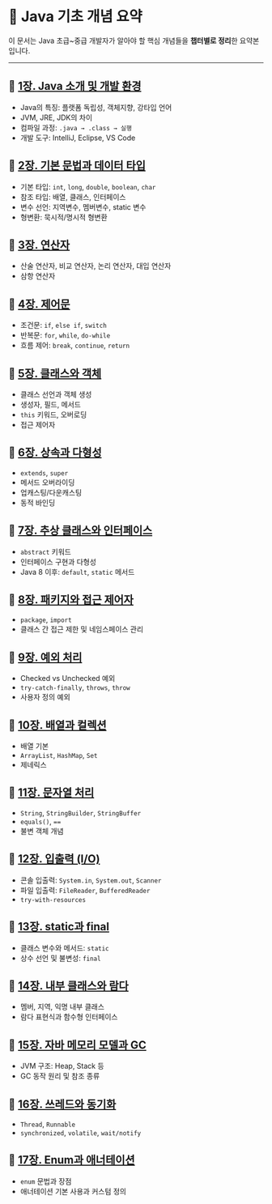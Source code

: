 # 📗 Java 기초 개념 요약

이 문서는 Java 초급~중급 개발자가 알아야 할 핵심 개념들을 **챕터별로 정리**한 요약본입니다.

---

## 📘 [1장. Java 소개 및 개발 환경](01.md)
- Java의 특징: 플랫폼 독립성, 객체지향, 강타입 언어
- JVM, JRE, JDK의 차이
- 컴파일 과정: `.java → .class → 실행`
- 개발 도구: IntelliJ, Eclipse, VS Code

## 📘 [2장. 기본 문법과 데이터 타입](02.md)
- 기본 타입: `int`, `long`, `double`, `boolean`, `char`
- 참조 타입: 배열, 클래스, 인터페이스
- 변수 선언: 지역변수, 멤버변수, static 변수
- 형변환: 묵시적/명시적 형변환

## 📘 [3장. 연산자](03.md)
- 산술 연산자, 비교 연산자, 논리 연산자, 대입 연산자
- 삼항 연산자

## 📘 [4장. 제어문](04.md)
- 조건문: `if`, `else if`, `switch`
- 반복문: `for`, `while`, `do-while`
- 흐름 제어: `break`, `continue`, `return`

## 📘 [5장. 클래스와 객체](05.md)
- 클래스 선언과 객체 생성
- 생성자, 필드, 메서드
- `this` 키워드, 오버로딩
- 접근 제어자

## 📘 [6장. 상속과 다형성](06.md)
- `extends`, `super`
- 메서드 오버라이딩
- 업캐스팅/다운캐스팅
- 동적 바인딩

## 📘 [7장. 추상 클래스와 인터페이스](07.md)
- `abstract` 키워드
- 인터페이스 구현과 다형성
- Java 8 이후: `default`, `static` 메서드

## 📘 [8장. 패키지와 접근 제어자](08.md)
- `package`, `import`
- 클래스 간 접근 제한 및 네임스페이스 관리

## 📘 [9장. 예외 처리](09.md)
- Checked vs Unchecked 예외
- `try-catch-finally`, `throws`, `throw`
- 사용자 정의 예외

## 📘 [10장. 배열과 컬렉션](10.md)
- 배열 기본
- `ArrayList`, `HashMap`, `Set`
- 제네릭스

## 📘 [11장. 문자열 처리](11.md)
- `String`, `StringBuilder`, `StringBuffer`
- `equals()`, `==`
- 불변 객체 개념

## 📘 [12장. 입출력 (I/O)](12.md)
- 콘솔 입출력: `System.in`, `System.out`, `Scanner`
- 파일 입출력: `FileReader`, `BufferedReader`
- `try-with-resources`

## 📘 [13장. static과 final](13.md)
- 클래스 변수와 메서드: `static`
- 상수 선언 및 불변성: `final`

## 📘 [14장. 내부 클래스와 람다](14.md)
- 멤버, 지역, 익명 내부 클래스
- 람다 표현식과 함수형 인터페이스

## 📘 [15장. 자바 메모리 모델과 GC](15.md)
- JVM 구조: Heap, Stack 등
- GC 동작 원리 및 참조 종류

## 📘 [16장. 쓰레드와 동기화](16.md)
- `Thread`, `Runnable`
- `synchronized`, `volatile`, `wait/notify`

## 📘 [17장. Enum과 애너테이션](17.md)
- `enum` 문법과 장점
- 애너테이션 기본 사용과 커스텀 정의